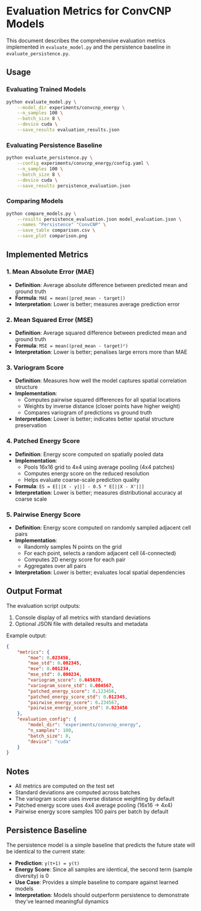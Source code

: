 # Evaluation Metrics for ConvCNP Models

This document describes the comprehensive evaluation metrics implemented in `evaluate_model.py` and the persistence baseline in `evaluate_persistence.py`.

## Usage

### Evaluating Trained Models

```bash
python evaluate_model.py \
    --model_dir experiments/convcnp_energy \
    --n_samples 100 \
    --batch_size 8 \
    --device cuda \
    --save_results evaluation_results.json
```

### Evaluating Persistence Baseline

```bash
python evaluate_persistence.py \
    --config experiments/convcnp_energy/config.yaml \
    --n_samples 100 \
    --batch_size 8 \
    --device cuda \
    --save_results persistence_evaluation.json
```

### Comparing Models

```bash
python compare_models.py \
    --results persistence_evaluation.json model_evaluation.json \
    --names "Persistence" "ConvCNP" \
    --save_table comparison.csv \
    --save_plot comparison.png
```

## Implemented Metrics

### 1. Mean Absolute Error (MAE)
- **Definition**: Average absolute difference between predicted mean and ground truth
- **Formula**: `MAE = mean(|pred_mean - target|)`
- **Interpretation**: Lower is better; measures average prediction error

### 2. Mean Squared Error (MSE)
- **Definition**: Average squared difference between predicted mean and ground truth
- **Formula**: `MSE = mean((pred_mean - target)²)`
- **Interpretation**: Lower is better; penalises large errors more than MAE

### 3. Variogram Score
- **Definition**: Measures how well the model captures spatial correlation structure
- **Implementation**: 
  - Computes pairwise squared differences for all spatial locations
  - Weights by inverse distance (closer points have higher weight)
  - Compares variogram of predictions vs ground truth
- **Interpretation**: Lower is better; indicates better spatial structure preservation

### 4. Patched Energy Score
- **Definition**: Energy score computed on spatially pooled data
- **Implementation**:
  - Pools 16x16 grid to 4x4 using average pooling (4x4 patches)
  - Computes energy score on the reduced resolution
  - Helps evaluate coarse-scale prediction quality
- **Formula**: `ES = E[||X - y||] - 0.5 * E[||X - X'||]`
- **Interpretation**: Lower is better; measures distributional accuracy at coarse scale

### 5. Pairwise Energy Score
- **Definition**: Energy score computed on randomly sampled adjacent cell pairs
- **Implementation**:
  - Randomly samples N points on the grid
  - For each point, selects a random adjacent cell (4-connected)
  - Computes 2D energy score for each pair
  - Aggregates over all pairs
- **Interpretation**: Lower is better; evaluates local spatial dependencies

## Output Format

The evaluation script outputs:
1. Console display of all metrics with standard deviations
2. Optional JSON file with detailed results and metadata

Example output:
```json
{
    "metrics": {
        "mae": 0.023456,
        "mae_std": 0.002345,
        "mse": 0.001234,
        "mse_std": 0.000234,
        "variogram_score": 0.045678,
        "variogram_score_std": 0.004567,
        "patched_energy_score": 0.123456,
        "patched_energy_score_std": 0.012345,
        "pairwise_energy_score": 0.234567,
        "pairwise_energy_score_std": 0.023456
    },
    "evaluation_config": {
        "model_dir": "experiments/convcnp_energy",
        "n_samples": 100,
        "batch_size": 8,
        "device": "cuda"
    }
}
```

## Notes

- All metrics are computed on the test set
- Standard deviations are computed across batches
- The variogram score uses inverse distance weighting by default
- Patched energy score uses 4x4 average pooling (16x16 → 4x4)
- Pairwise energy score samples 100 pairs per batch by default

## Persistence Baseline

The persistence model is a simple baseline that predicts the future state will be identical to the current state:
- **Prediction**: `y(t+1) = y(t)`
- **Energy Score**: Since all samples are identical, the second term (sample diversity) is 0
- **Use Case**: Provides a simple baseline to compare against learned models
- **Interpretation**: Models should outperform persistence to demonstrate they've learned meaningful dynamics
